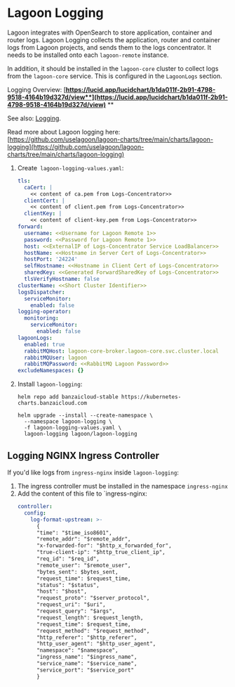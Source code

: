 # **Lagoon Logging**

Lagoon integrates with OpenSearch to store application, container and router logs. Lagoon Logging collects the application, router and container logs from Lagoon projects, and sends them to the logs concentrator.  It needs to be installed onto each `lagoon-remote` instance.

In addition, it should be installed in the `lagoon-core` cluster to collect logs from the `lagoon-core` service.  This is configured in the `LagoonLogs` section.

Logging Overview: [**https://lucid.app/lucidchart/b1da011f-2b91-4798-9518-4164b19d327d/view**](https://lucid.app/lucidchart/b1da011f-2b91-4798-9518-4164b19d327d/view)** **

See also: [Logging](../logging/logging.md).

Read more about Lagoon logging here: [https://github.com/uselagoon/lagoon-charts/tree/main/charts/lagoon-logging](https://github.com/uselagoon/lagoon-charts/tree/main/charts/lagoon-logging)

1. Create` lagoon-logging-values.yaml`:
    ```yaml title="lagoon-logging-values.yaml"
    tls:
      caCert: |
        << content of ca.pem from Logs-Concentrator>>
      clientCert: |
        << content of client.pem from Logs-Concentrator>>
      clientKey: |
        << content of client-key.pem from Logs-Concentrator>>
    forward:
      username: <<Username for Lagoon Remote 1>>
      password: <<Password for Lagoon Remote 1>>
      host: <<ExternalIP of Logs-Concentrator Service LoadBalancer>>
      hostName: <<Hostname in Server Cert of Logs-Concentrator>>
      hostPort: '24224'
      selfHostname: <<Hostname in Client Cert of Logs-Concentrator>>
      sharedKey: <<Generated ForwardSharedKey of Logs-Concentrator>>
      tlsVerifyHostname: false
    clusterName: <<Short Cluster Identifier>>
    logsDispatcher:
      serviceMonitor:
        enabled: false
    logging-operator:
      monitoring:
        serviceMonitor:
          enabled: false
    lagoonLogs:
      enabled: true
      rabbitMQHost: lagoon-core-broker.lagoon-core.svc.cluster.local
      rabbitMQUser: lagoon
      rabbitMQPassword: <<RabbitMQ Lagoon Password>>
    excludeNamespaces: {}
    ```
2. Install `lagoon-logging`:

    ```
    helm repo add banzaicloud-stable https://kubernetes-charts.banzaicloud.com

    helm upgrade --install --create-namespace \
      --namespace lagoon-logging \
      -f lagoon-logging-values.yaml \
      lagoon-logging lagoon/lagoon-logging
    ```
## Logging NGINX Ingress Controller

If you'd like logs from `ingress-nginx` inside `lagoon-logging`:

1. The ingress controller must be installed in the namespace `ingress-nginx`
2. Add the content of this file to `ingress-nginx:
    ```yaml title="ingress-nginx log-format-upstream"
    controller:
      config:
        log-format-upstream: >-
          {
          "time": "$time_iso8601",
          "remote_addr": "$remote_addr",
          "x-forwarded-for": "$http_x_forwarded_for",
          "true-client-ip": "$http_true_client_ip",
          "req_id": "$req_id",
          "remote_user": "$remote_user",
          "bytes_sent": $bytes_sent,
          "request_time": $request_time,
          "status": "$status",
          "host": "$host",
          "request_proto": "$server_protocol",
          "request_uri": "$uri",
          "request_query": "$args",
          "request_length": $request_length,
          "request_time": $request_time,
          "request_method": "$request_method",
          "http_referer": "$http_referer",
          "http_user_agent": "$http_user_agent",
          "namespace": "$namespace",
          "ingress_name": "$ingress_name",
          "service_name": "$service_name",
          "service_port": "$service_port"
          }
    ```
